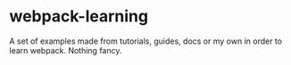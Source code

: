 # webpack-learning
A set of examples made from tutorials, guides, docs or my own in order to learn webpack. Nothing fancy.
